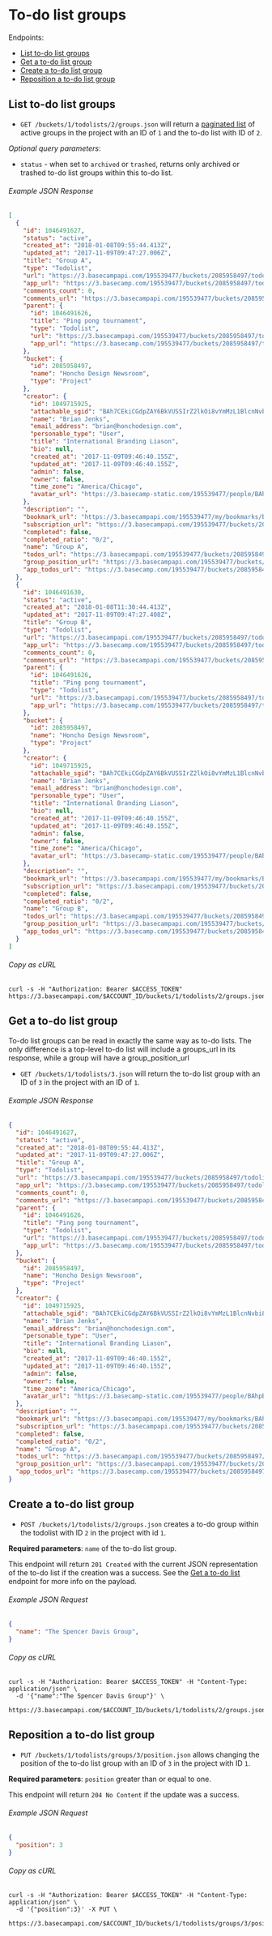 To-do list groups
=================

Endpoints:

- [List to-do list groups](#list-to-do-list-groups)
- [Get a to-do list group](#get-to-do-list-group)
- [Create a to-do list group](#create-a-to-do-list-group)
- [Reposition a to-do list group](#reposition-a-to-do-list-group)

List to-do list groups
----------------------

* `GET /buckets/1/todolists/2/groups.json` will return a [paginated list][pagination] of active groups in the project with an ID of `1` and the to-do list with ID of `2`.

_Optional query parameters_:

* `status` - when set to `archived` or `trashed`, returns only archived or trashed to-do list groups within this to-do list.

###### Example JSON Response
<!-- START GET /buckets/1/todolists/2/groups.json -->
```json
[
  {
    "id": 1046491627,
    "status": "active",
    "created_at": "2018-01-08T09:55:44.413Z",
    "updated_at": "2017-11-09T09:47:27.006Z",
    "title": "Group A",
    "type": "Todolist",
    "url": "https://3.basecampapi.com/195539477/buckets/2085958497/todolists/1046491627.json",
    "app_url": "https://3.basecamp.com/195539477/buckets/2085958497/todolists/1046491627",
    "comments_count": 0,
    "comments_url": "https://3.basecampapi.com/195539477/buckets/2085958497/recordings/1046491627/comments.json",
    "parent": {
      "id": 1046491626,
      "title": "Ping pong tournament",
      "type": "Todolist",
      "url": "https://3.basecampapi.com/195539477/buckets/2085958497/todolists/1046491626.json",
      "app_url": "https://3.basecamp.com/195539477/buckets/2085958497/todolists/1046491626"
    },
    "bucket": {
      "id": 2085958497,
      "name": "Honcho Design Newsroom",
      "type": "Project"
    },
    "creator": {
      "id": 1049715925,
      "attachable_sgid": "BAh7CEkiCGdpZAY6BkVUSSIrZ2lkOi8vYmMzL1BlcnNvbi8xMDQ5NzE1OTI1P2V4cGlyZXNfaW4GOwBUSSIMcHVycG9zZQY7AFRJIg9hdHRhY2hhYmxlBjsAVEkiD2V4cGlyZXNfYXQGOwBUMA==--989286d8ab050dfd694d5da58618282e737fb328",
      "name": "Brian Jenks",
      "email_address": "brian@honchodesign.com",
      "personable_type": "User",
      "title": "International Branding Liason",
      "bio": null,
      "created_at": "2017-11-09T09:46:40.155Z",
      "updated_at": "2017-11-09T09:46:40.155Z",
      "admin": false,
      "owner": false,
      "time_zone": "America/Chicago",
      "avatar_url": "https://3.basecamp-static.com/195539477/people/BAhpBNVkkT4=--9ffc212c1029f86189a722cde9cb424cfe76f600/avatar-64-x4"
    },
    "description": "",
    "bookmark_url": "https://3.basecampapi.com/195539477/my/bookmarks/BAh7CEkiCGdpZAY6BkVUSSIuZ2lkOi8vYmMzL1JlY29yZGluZy8xMDQ2NDkxNjI3P2V4cGlyZXNfaW4GOwBUSSIMcHVycG9zZQY7AFRJIg1yZWFkYWJsZQY7AFRJIg9leHBpcmVzX2F0BjsAVDA=--a535d70650057a8f98f9fd50e6a300691a34061f.json",
    "subscription_url": "https://3.basecampapi.com/195539477/buckets/2085958497/recordings/1046491627/subscription.json",
    "completed": false,
    "completed_ratio": "0/2",
    "name": "Group A",
    "todos_url": "https://3.basecampapi.com/195539477/buckets/2085958497/todolists/1046491627/todos.json",
    "group_position_url": "https://3.basecampapi.com/195539477/buckets/2085958497/todolists/groups/1046491627/position.json",
    "app_todos_url": "https://3.basecamp.com/195539477/buckets/2085958497/todolists/1046491627/todos"
  },
  {
    "id": 1046491630,
    "status": "active",
    "created_at": "2018-01-08T11:30:44.413Z",
    "updated_at": "2017-11-09T09:47:27.408Z",
    "title": "Group B",
    "type": "Todolist",
    "url": "https://3.basecampapi.com/195539477/buckets/2085958497/todolists/1046491630.json",
    "app_url": "https://3.basecamp.com/195539477/buckets/2085958497/todolists/1046491630",
    "comments_count": 0,
    "comments_url": "https://3.basecampapi.com/195539477/buckets/2085958497/recordings/1046491630/comments.json",
    "parent": {
      "id": 1046491626,
      "title": "Ping pong tournament",
      "type": "Todolist",
      "url": "https://3.basecampapi.com/195539477/buckets/2085958497/todolists/1046491626.json",
      "app_url": "https://3.basecamp.com/195539477/buckets/2085958497/todolists/1046491626"
    },
    "bucket": {
      "id": 2085958497,
      "name": "Honcho Design Newsroom",
      "type": "Project"
    },
    "creator": {
      "id": 1049715925,
      "attachable_sgid": "BAh7CEkiCGdpZAY6BkVUSSIrZ2lkOi8vYmMzL1BlcnNvbi8xMDQ5NzE1OTI1P2V4cGlyZXNfaW4GOwBUSSIMcHVycG9zZQY7AFRJIg9hdHRhY2hhYmxlBjsAVEkiD2V4cGlyZXNfYXQGOwBUMA==--989286d8ab050dfd694d5da58618282e737fb328",
      "name": "Brian Jenks",
      "email_address": "brian@honchodesign.com",
      "personable_type": "User",
      "title": "International Branding Liason",
      "bio": null,
      "created_at": "2017-11-09T09:46:40.155Z",
      "updated_at": "2017-11-09T09:46:40.155Z",
      "admin": false,
      "owner": false,
      "time_zone": "America/Chicago",
      "avatar_url": "https://3.basecamp-static.com/195539477/people/BAhpBNVkkT4=--9ffc212c1029f86189a722cde9cb424cfe76f600/avatar-64-x4"
    },
    "description": "",
    "bookmark_url": "https://3.basecampapi.com/195539477/my/bookmarks/BAh7CEkiCGdpZAY6BkVUSSIuZ2lkOi8vYmMzL1JlY29yZGluZy8xMDQ2NDkxNjMwP2V4cGlyZXNfaW4GOwBUSSIMcHVycG9zZQY7AFRJIg1yZWFkYWJsZQY7AFRJIg9leHBpcmVzX2F0BjsAVDA=--1998c70578debb55445290439d488cf4e5c2b40c.json",
    "subscription_url": "https://3.basecampapi.com/195539477/buckets/2085958497/recordings/1046491630/subscription.json",
    "completed": false,
    "completed_ratio": "0/2",
    "name": "Group B",
    "todos_url": "https://3.basecampapi.com/195539477/buckets/2085958497/todolists/1046491630/todos.json",
    "group_position_url": "https://3.basecampapi.com/195539477/buckets/2085958497/todolists/groups/1046491630/position.json",
    "app_todos_url": "https://3.basecamp.com/195539477/buckets/2085958497/todolists/1046491630/todos"
  }
]
```
<!-- END GET /buckets/1/todolists/2/groups.json -->
###### Copy as cURL

``` shell
curl -s -H "Authorization: Bearer $ACCESS_TOKEN" https://3.basecampapi.com/$ACCOUNT_ID/buckets/1/todolists/2/groups.json
```

Get a to-do list group
----------------------

To-do list groups can be read in exactly the same way as to-do lists. The only difference is a top-level to-do list will
include a groups_url in its response, while a group will have a group_position_url

* `GET /buckets/1/todolists/3.json` will return the to-do list group with an ID of `3` in the project with an ID of `1`.

###### Example JSON Response
<!-- START GET /buckets/1/todolists/3.json -->
```json
{
  "id": 1046491627,
  "status": "active",
  "created_at": "2018-01-08T09:55:44.413Z",
  "updated_at": "2017-11-09T09:47:27.006Z",
  "title": "Group A",
  "type": "Todolist",
  "url": "https://3.basecampapi.com/195539477/buckets/2085958497/todolists/1046491627.json",
  "app_url": "https://3.basecamp.com/195539477/buckets/2085958497/todolists/1046491627",
  "comments_count": 0,
  "comments_url": "https://3.basecampapi.com/195539477/buckets/2085958497/recordings/1046491627/comments.json",
  "parent": {
    "id": 1046491626,
    "title": "Ping pong tournament",
    "type": "Todolist",
    "url": "https://3.basecampapi.com/195539477/buckets/2085958497/todolists/1046491626.json",
    "app_url": "https://3.basecamp.com/195539477/buckets/2085958497/todolists/1046491626"
  },
  "bucket": {
    "id": 2085958497,
    "name": "Honcho Design Newsroom",
    "type": "Project"
  },
  "creator": {
    "id": 1049715925,
    "attachable_sgid": "BAh7CEkiCGdpZAY6BkVUSSIrZ2lkOi8vYmMzL1BlcnNvbi8xMDQ5NzE1OTI1P2V4cGlyZXNfaW4GOwBUSSIMcHVycG9zZQY7AFRJIg9hdHRhY2hhYmxlBjsAVEkiD2V4cGlyZXNfYXQGOwBUMA==--989286d8ab050dfd694d5da58618282e737fb328",
    "name": "Brian Jenks",
    "email_address": "brian@honchodesign.com",
    "personable_type": "User",
    "title": "International Branding Liason",
    "bio": null,
    "created_at": "2017-11-09T09:46:40.155Z",
    "updated_at": "2017-11-09T09:46:40.155Z",
    "admin": false,
    "owner": false,
    "time_zone": "America/Chicago",
    "avatar_url": "https://3.basecamp-static.com/195539477/people/BAhpBNVkkT4=--9ffc212c1029f86189a722cde9cb424cfe76f600/avatar-64-x4"
  },
  "description": "",
  "bookmark_url": "https://3.basecampapi.com/195539477/my/bookmarks/BAh7CEkiCGdpZAY6BkVUSSIuZ2lkOi8vYmMzL1JlY29yZGluZy8xMDQ2NDkxNjI3P2V4cGlyZXNfaW4GOwBUSSIMcHVycG9zZQY7AFRJIg1yZWFkYWJsZQY7AFRJIg9leHBpcmVzX2F0BjsAVDA=--a535d70650057a8f98f9fd50e6a300691a34061f.json",
  "subscription_url": "https://3.basecampapi.com/195539477/buckets/2085958497/recordings/1046491627/subscription.json",
  "completed": false,
  "completed_ratio": "0/2",
  "name": "Group A",
  "todos_url": "https://3.basecampapi.com/195539477/buckets/2085958497/todolists/1046491627/todos.json",
  "group_position_url": "https://3.basecampapi.com/195539477/buckets/2085958497/todolists/groups/1046491627/position.json",
  "app_todos_url": "https://3.basecamp.com/195539477/buckets/2085958497/todolists/1046491627/todos"
}
```
<!-- END GET /buckets/1/todolists/3.json -->

Create a to-do list group
-------------------------

* `POST /buckets/1/todolists/2/groups.json` creates a to-do group within the todolist with ID `2` in the project with id `1`.

**Required parameters**: `name` of the to-do list group.

This endpoint will return `201 Created` with the current JSON representation of the to-do list if the creation was a success. See the [Get a to-do list](#get-a-to-do-list) endpoint for more info on the payload.

###### Example JSON Request

``` json
{
  "name": "The Spencer Davis Group",
}
```

###### Copy as cURL

``` shell
curl -s -H "Authorization: Bearer $ACCESS_TOKEN" -H "Content-Type: application/json" \
  -d '{"name":"The Spencer Davis Group"}' \
  https://3.basecampapi.com/$ACCOUNT_ID/buckets/1/todolists/2/groups.json
```

Reposition a to-do list group
-----------------------------

* `PUT /buckets/1/todolists/groups/3/position.json` allows changing the position of the to-do list group with an ID of `3` in the project with ID `1`.

**Required parameters**: `position` greater than or equal to one.

This endpoint will return `204 No Content` if the update was a success.

###### Example JSON Request

``` json
{
  "position": 3
}
```

###### Copy as cURL

``` shell
curl -s -H "Authorization: Bearer $ACCESS_TOKEN" -H "Content-Type: application/json" \
  -d '{"position":3}' -X PUT \
  https://3.basecampapi.com/$ACCOUNT_ID/buckets/1/todolists/groups/3/position.json
```

[pagination]: https://github.com/basecamp/bc3-api/blob/master/README.md#pagination
